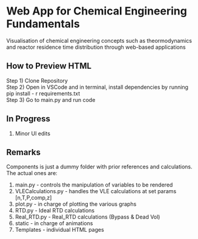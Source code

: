 # Web App for Chemical Engineering Fundamentals
Visualisation of chemical engineering concepts such as theormodynamics and reactor residence time distribution through web-based applications

## How to Preview HTML
Step 1) Clone Repository  
Step 2) Open in VSCode and in terminal, install dependencies by running pip install - r requirements.txt  
Step 3) Go to main.py and run code  

## In Progress
1) Minor UI edits

## Remarks
Components is just a dummy folder with prior references and calculations.  
The actual ones are:  
1) main.py - controls the manipulation of variables to be rendered  
2) VLECalculations.py - handles the VLE calculations at set params [n,T,P,comp,z]  
3) plot.py - in charge of plotting the various graphs  
4) RTD.py - Ideal RTD calculations 
5) Real_RTD.py - Real_RTD calculations (Bypass & Dead Vol)
6) static - in charge of animations  
7) Templates - individual HTML pages




